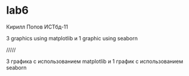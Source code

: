 # lab6

Кирилл Попов ИСТбд-11

3 graphics using matplotlib и 1 graphic using seaborn 

///// 

3 графика с использованием matplotlib и 1 график с использованием seaborn

